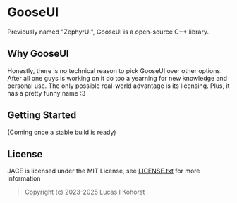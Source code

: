 # GooseUI

Previously named "ZephyrUI", GooseUI is a open-source C++ library. 

## Why GooseUI
Honestly, there is no technical reason to pick GooseUI over other options. After all one guys is working on it do too a yearning for new knowledge and personal use. The only possible real-world advantage is its licensing. Plus, it has a pretty funny name :3

## Getting Started
(Coming once a stable build is ready)

## License
JACE is licensed under the MIT License, see [LICENSE.txt](https://github.com/Hedge239/GooseUI/blob/main/LICENSE.txt) for more information
> Copyright (c) 2023-2025 Lucas I Kohorst
